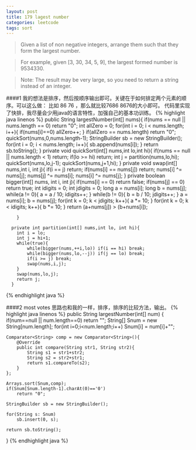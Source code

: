 ```yaml
---
layout: post
title: 179 lagest number
categories: leetcode
tags: sort
---
```

>Given a list of non negative integers, arrange them such that they form the largest number.

>For example, given [3, 30, 34, 5, 9], the largest formed number is 9534330.

>Note: The result may be very large, so you need to return a string instead of an integer.

####1
我的想法是排序，然后按顺序输出即可。关键在于如何排定两个元素的顺序。可以这么做：
比如 86 76 ，那么就比较7686 8676的大小即可。
代码里实现了快排，我尽量会少用java的语言特性，加强自己的基本功训练。
{% highlight java linenos %}
public String largestNumber(int[] nums){
		if(nums == null || nums.length == 0) return "0";
		int allZero = 0;
		for(int i = 0; i < nums.length; i++){
			if(nums[i]==0)
			allZero++;
		}
		if(allZero == nums.length) return "0";
		quickSort(nums,0,nums.length-1);
		StringBuilder sb = new StringBuilder();
		for(int i = 0; i < nums.length; i++){
			sb.append(nums[i]);
		}
		return sb.toString();
	}
	private void quickSort(int[] nums,int lo,int hi){
		if(nums == null || nums.length < 1) return;
		if(lo >= hi) return;
		int j = partition(nums,lo,hi);
		quickSort(nums,lo,j-1);
		quickSort(nums,j+1,hi);
	}
	 private void swap(int[] nums,int i, int j){
	 		if(i == j) return;
	 		if(nums[i] == nums[j]) return;
	    	nums[i] ^= nums[j];
	    	nums[j] ^= nums[i];
	    	nums[i] ^= nums[j];
	    }
	 private boolean bigger(int[] nums, int i, int j){
	    	if(nums[i] == 0) return false;
	    	if(nums[j] == 0) return true;
	    	int idigits  = 0;
	    	int jdigits  = 0;
	    	long a = nums[i];
	    	long b = nums[j];
	    	while(a != 0){
	    		a = a / 10;
	    		idigits++;
	    	}
	    	while(b != 0){
	    		b = b / 10;
	    		jdigits++;
	    	}
	    	 a = nums[i];
	    	 b = nums[j];
	    	for(int k = 0;  k < jdigits;  k++){
	    		a *= 10;
	    	}
			for(int  k = 0;  k < idigits;  k++){
	    		b *= 10;
	    	}
	    	return (a+nums[j]) > (b+nums[i]);

	    }
	    
	  private int partition(int[] nums,int lo, int hi){
	  	int i = lo;
	  	int j = hi+1;
	  	while(true){
	  		while(bigger(nums,++i,lo)) if(i == hi) break;
	  		while(bigger(nums,lo,--j)) if(j == lo) break;
	  		if(i >= j) break;
	  		swap(nums,i,j); 
	  	}
	  	swap(nums,lo,j);
	  	return j;
	  }
{% endhighlight java %}

####2 most votes
思路也和我的一样，排序，排序的比较方法，输出。
{% highlight java linenos %}
public  String largestNumber(int[] num) {
    if(num==null || num.length==0)
        return "";
    String[] Snum = new String[num.length];
    for(int i=0;i<num.length;i++)
        Snum[i] = num[i]+"";

    Comparator<String> comp = new Comparator<String>(){
        @Override
        public int compare(String str1, String str2){
            String s1 = str1+str2;
            String s2 = str2+str1;
            return s1.compareTo(s2);
        }
    };

    Arrays.sort(Snum,comp);
    if(Snum[Snum.length-1].charAt(0)=='0')
        return "0";

    StringBuilder sb = new StringBuilder();

    for(String s: Snum)
        sb.insert(0, s);

    return sb.toString();

}
{% endhighlight java %}